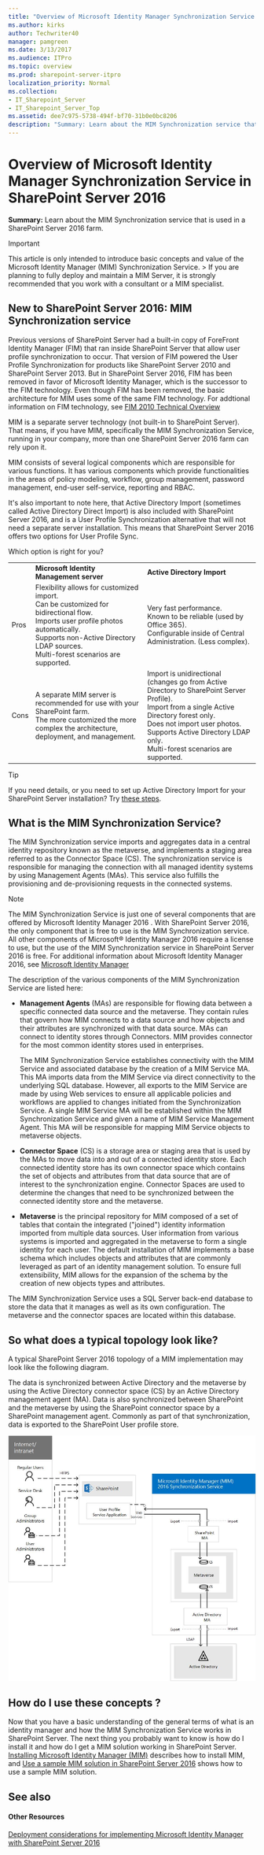 ```yaml
---
title: "Overview of Microsoft Identity Manager Synchronization Service in SharePoint Server 2016"
ms.author: kirks
author: Techwriter40
manager: pamgreen
ms.date: 3/13/2017
ms.audience: ITPro
ms.topic: overview
ms.prod: sharepoint-server-itpro
localization_priority: Normal
ms.collection:
- IT_Sharepoint_Server
- IT_Sharepoint_Server_Top
ms.assetid: dee7c975-5738-494f-bf70-31b0e0bc8206
description: "Summary: Learn about the MIM Synchronization service that is used in a SharePoint Server 2016 farm."
---
```


# Overview of Microsoft Identity Manager Synchronization Service in SharePoint Server 2016

 **Summary:** Learn about the MIM Synchronization service that is used in a SharePoint Server 2016 farm. 
  
> [!IMPORTANT]
> This article is only intended to introduce basic concepts and value of the Microsoft Identity Manager (MIM) Synchronization Service. > If you are planning to fully deploy and maintain a MIM Server, it is strongly recommended that you work with a consultant or a MIM specialist. 
  
## New to SharePoint Server 2016: MIM Synchronization service
<a name="BKMK_WhatIsMIM1"> </a>

Previous versions of SharePoint Server had a built-in copy of ForeFront Identity Manager (FIM) that ran inside SharePoint Server that allow user profile synchronization to occur. That version of FIM powered the User Profile Synchronization for products like SharePoint Server 2010 and SharePoint Server 2013. But in SharePoint Server 2016, FIM has been removed in favor of Microsoft Identity Manager, which is the successor to the FIM technology. Even though FIM has been removed, the basic architecture for MIM uses some of the same FIM technology. For addtional information on FIM technology, see [FIM 2010 Technical Overview](https://go.microsoft.com/fwlink/?linkid=841840)
  
MIM is a separate server technology (not built-in to SharePoint Server). That means, if you have MIM, specifically the MIM Synchronization Service, running in your company, more than one SharePoint Server 2016 farm can rely upon it.
  
MIM consists of several logical components which are responsible for various functions. It has various components which provide functionalities in the areas of policy modeling, workflow, group management, password management, end-user self-service, reporting and RBAC.
  
It's also important to note here, that Active Directory Import (sometimes called Active Directory Direct Import) is also included with SharePoint Server 2016, and is a User Profile Synchronization alternative that will not need a separate server installation. This means that SharePoint Server 2016 offers two options for User Profile Sync.
  
Which option is right for you?
  
||||
|:-----|:-----|:-----|
||**Microsoft Identity Management server** <br/> |**Active Directory Import** <br/> |
|Pros  <br/> | Flexibility allows for customized import.  <br/>  Can be customized for bidirectional flow.  <br/>  Imports user profile photos automatically.  <br/>  Supports non-Active Directory LDAP sources.  <br/>  Multi-forest scenarios are supported.  <br/> | Very fast performance.  <br/>  Known to be reliable (used by Office 365).  <br/>  Configurable inside of Central Administration. (Less complex).  <br/> |
|Cons  <br/> | A separate MIM server is recommended for use with your SharePoint farm.  <br/>  The more customized the more complex the architecture, deployment, and management.  <br/> | Import is unidirectional (changes go from Active Directory to SharePoint Server Profile).  <br/>  Import from a single Active Directory forest only.  <br/>  Does not import user photos.  <br/>  Supports Active Directory LDAP only.  <br/>  Multi-forest scenarios are supported.  <br/> |
   
> [!TIP]
> If you need details, or you need to set up Active Directory Import for your SharePoint Server installation? Try [these steps](https://technet.microsoft.com/en-us/library/jj219646.aspx). 
  
## What is the MIM Synchronization Service?
<a name="BKMK_WhatIsMIM1"> </a>

The MIM Synchronization service imports and aggregates data in a central identity repository known as the metaverse, and implements a staging area referred to as the Connector Space (CS). The synchronization service is responsible for managing the connection with all managed identity systems by using Management Agents (MAs). This service also fulfills the provisioning and de-provisioning requests in the connected systems.
  
> [!NOTE]
> The MIM Synchronization Service is just one of several components that are offered by Microsoft Identity Manager 2016 . With SharePoint Server 2016, the only component that is free to use is the MIM Synchronization service. All other components of Microsoft® Identity Manager 2016 require a license to use, but the use of the MIM Synchronization service in SharePoint Server 2016 is free. For additional information about Microsoft Identity Manager 2016, see [Microsoft Identity Manager](https://go.microsoft.com/fwlink/?linkid=838921)
  
The description of the various components of the MIM Synchronization Service are listed here:
  
- **Management Agents** (MAs) are responsible for flowing data between a specific connected data source and the metaverse. They contain rules that govern how MIM connects to a data source and how objects and their attributes are synchronized with that data source. MAs can connect to identity stores through Connectors. MIM provides connector for the most common identity stores used in enterprises. 
    
    The MIM Synchronization Service establishes connectivity with the MIM Service and associated database by the creation of a MIM Service MA. This MA imports data from the MIM Service via direct connectivity to the underlying SQL database. However, all exports to the MIM Service are made by using Web services to ensure all applicable policies and workflows are applied to changes initiated from the Synchronization Service. A single MIM Service MA will be established within the MIM Synchronization Service and given a name of MIM Service Management Agent. This MA will be responsible for mapping MIM Service objects to metaverse objects.
    
- **Connector Space** (CS) is a storage area or staging area that is used by the MAs to move data into and out of a connected identity store. Each connected identity store has its own connector space which contains the set of objects and attributes from that data source that are of interest to the synchronization engine. Connector Spaces are used to determine the changes that need to be synchronized between the connected identity store and the metaverse. 
    
- **Metaverse** is the principal repository for MIM composed of a set of tables that contain the integrated ("joined") identity information imported from multiple data sources. User information from various systems is imported and aggregated in the metaverse to form a single identity for each user. The default installation of MIM implements a base schema which includes objects and attributes that are commonly leveraged as part of an identity management solution. To ensure full extensibility, MIM allows for the expansion of the schema by the creation of new objects types and attributes. 
    
The MIM Synchronization Service uses a SQL Server back-end database to store the data that it manages as well as its own configuration. The metaverse and the connector spaces are located within this database.
  
## So what does a typical topology look like?
<a name="BKMK_WhatIsMIM1"> </a>

A typical SharePoint Server 2016 topology of a MIM implementation may look like the following diagram.
  
The data is synchronized between Active Directory and the metaverse by using the Active Directory connector space (CS) by an Active Directory management agent (MA). Data is also synchronized between SharePoint and the metaverse by using the SharePoint connector space by a SharePoint management agent. Commonly as part of that synchronization, data is exported to the SharePoint User profile store.
  
![Displays the MIM Synchronization Service in SharePoint Server 2016](../media/5fbadbd6-37a2-468e-ad41-6633f6244ae4.jpg)
  
## How do I use these concepts ?
<a name="BKMK_WhatIsMIM1"> </a>

Now that you have a basic understanding of the general terms of what is an identity manager and how the MIM Synchronization Service works in SharePoint Server. The next thing you probably want to know is how do I install it and how do I get a MIM solution working in SharePoint Server. [Installing Microsoft Identity Manager (MIM)](install-microsoft-identity-manager-for-user-profiles-in-sharepoint-server-2016.md#BKMK_InstallMIM) describes how to install MIM, and [Use a sample MIM solution in SharePoint Server 2016](use-a-sample-mim-solution-in-sharepoint-server-2016.md) shows how to use a sample MIM solution. 
  
## See also
<a name="BKMK_WhatIsMIM1"> </a>

#### Other Resources

[Deployment considerations for implementing Microsoft Identity Manager with SharePoint Server 2016](deployment-considerations-for-implementing-microsoft-identity-manager-with-share.md)

